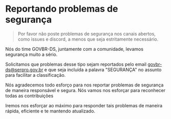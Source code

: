 # Reportando problemas de segurança

> Por favor não poste problemas de segurança nos canais abertos, como issues e discord, a menos que seja estritamente necessário.

Nós do time GOVBR-DS, juntamente com a comunidade, levamos segurança muito a sério.

Solicitamos que problemas desse tipo sejam reportados pelo email <govbr-ds@serpro.gov.br> e que seja incluída a palavra "SEGURANÇA" no assunto para facilitar a classificação.

Nós agradecemos todo esforço para nos reportar problemas de segurança de maneira responsável e segura. Nós vamos nos esforçar para reconhecer todas as contribuições

Iremos nos esforçar ao máximo para responder tais problemas de maneira rápida, eficiente e te mantendo atualizado.
